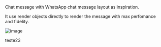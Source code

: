 Chat message with WhatsApp chat message layout as inspiration.

It use render objects directly to render the message with max perfomance and fidelity.

![image](https://github.com/gbtb16/whatsapp_chat_message_flutter/assets/69699209/69f066f6-e2a7-448f-80af-0c2c77ee15b6)

teste23


